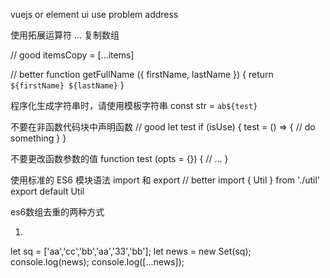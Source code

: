 vuejs or element ui use problem address

使用拓展运算符 ... 复制数组

// good
itemsCopy = [...items]

// better
function getFullName ({ firstName, lastName }) {
  return `${firstName} ${lastName}`
}


程序化生成字符串时，请使用模板字符串
const str = `ab${test}`

不要在非函数代码块中声明函数
// good
let test
if (isUse) {
  test = () => {
    // do something
  }
}

不要更改函数参数的值
function test (opts = {}) {
  // ...
}

使用标准的 ES6 模块语法 import 和 export
// better
import { Util } from './util'
export default Util

es6数组去重的两种方式

1.
let sq = ['aa','cc','bb','aa','33','bb'];
let news = new Set(sq);
console.log(news);
console.log([...news]);
